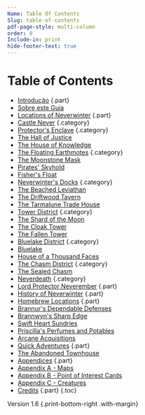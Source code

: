 ```yaml
---
Name: Table Of Contents
Slug: table-of-contents
pdf-page-style: multi-column
order: 0
Include-in: print
hide-footer-text: true
---
```


# Table of Contents

- [Introdução](introduction) {.part}
- [Sobre este Guia](about-this-guide)
- [Locations of Neverwinter](locations-of-neverwinter) {.part}
- [Castle Never](castle-never) {.category}
- [Protector's Enclave](protectors-enclave) {.category}
- [The Hall of Justice](the-hall-of-justice)
- [The House of Knowledge](the-house-of-knowledge)
- [The Floating Earthmotes](the-floating-earthmotes) {.category}
- [The Moonstone Mask](the-moonstone-mask)
- [Pirates' Skyhold](pirates-skyhold)
- [Fisher's Float](fishers-float)
- [Neverwinter's Docks](neverwinters-docks) {.category}
- [The Beached Leviathan](the-beached-leviathan)
- [The Driftwood Tavern](the-driftwood-tavern)
- [The Tarmalune Trade House](the-tarmalune-trade-house)
- [Tower District](tower-district) {.category}
- [The Shard of the Moon](the-shard-of-the-moon)
- [The Cloak Tower](the-cloak-tower)
- [The Fallen Tower](the-fallen-tower)
- [Bluelake District](bluelake-district) {.category}
- [Bluelake](bluelake)
- [House of a Thousand Faces](house-of-a-thousand-faces)
- [The Chasm District](the-chasm-district) {.category}
- [The Sealed Chasm](the-sealed-chasm)
- [Neverdeath](neverdeath) {.category}
- [Lord Protector Neverember](lord-protector-neverember) {.part}
- [History of Neverwinter](history-of-neverwinter) {.part}
- [Homebrew Locations](homebrew-locations) {.part}
- [Brannur's Dependable Defenses](brannurs-dependable-defenses)
- [Brannwyn's Sharp Edge](brannwyns-sharp-edge)
- [Swift Heart Sundries](swift-heart-sundries)
- [Priscilla's Perfumes and Potables](priscillas-perfumes-and-potables)
- [Arcane Acquisitions](arcane-acquisitions)
- [Quick Adventures](quick-adventures-page) {.part}
- [The Abandoned Townhouse](the-abandoned-townhouse)
- [Appendices](appendix-a-maps-page) {.part}
- [Appendix A - Maps](appendix-a-maps-page)
- [Appendix B - Point of Interest Cards](appendix-b-point-of-interest-cards-page)
- [Appendix C - Creatures](appendix-c-creatures-page)
- [Credits](credits) {.part}
{.toc}

Version 1.6 {.print-bottom-right .with-margin}